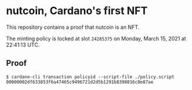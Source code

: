 # nutcoin, Cardano's first NFT

This repository contains a proof that nutcoin is an NFT. 

The minting policy is locked at slot `24285375` on Monday, March 15, 2021 at 22:41:13 UTC.

## Proof


 ```
 $ cardano-cli transaction policyid --script-file ./policy.script
00000002df633853f6a47465c9496721d2d5b1291b8398016c0e87ae
```
